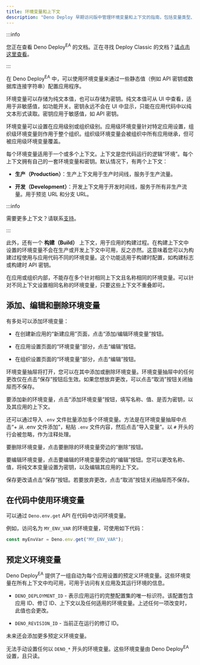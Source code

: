 ```yaml
---
title: 环境变量和上下文
description: "Deno Deploy 早期访问版中管理环境变量和上下文的指南，包括变量类型、创建、编辑以及在代码中访问它们的方式。"
---
```


:::info

您正在查看 Deno Deploy<sup>EA</sup> 的文档。正在寻找 Deploy Classic 的文档？[请点击这里查看](/deploy/)。

:::

在 Deno Deploy<sup>EA</sup> 中，可以使用环境变量来通过一些静态值（例如 API 密钥或数据库连接字符串）配置应用程序。

环境变量可以存储为纯文本值，也可以存储为密钥。纯文本值可从 UI 中查看，适用于非敏感值，如功能开关。密钥永远不会在 UI 中显示，只能在应用代码中以纯文本形式读取。密钥应用于敏感值，如 API 密钥。

环境变量可以设置在应用级别或组织级别。应用级环境变量针对特定应用设置，组织级环境变量则作用于整个组织。组织级环境变量会被组织中所有应用继承，但可被应用级环境变量覆盖。

每个环境变量适用于一个或多个上下文。上下文是您代码运行的逻辑“环境”。每个上下文拥有自己的一套环境变量和密钥。默认情况下，有两个上下文：

- **生产（Production）**：生产上下文用于生产时间线，服务于生产流量。

- **开发（Development）**：开发上下文用于开发时间线，服务于所有非生产流量。用于预览 URL 和分支 URL。

:::info

需要更多上下文？请联系[支持](../support)。

:::

此外，还有一个 **构建（Build）** 上下文，用于应用的构建过程。在构建上下文中设置的环境变量不会在生产或开发上下文中可用，反之亦然。这意味着您可以为构建过程使用与应用代码不同的环境变量。这个功能适用于构建时配置，如构建标志或构建时 API 密钥。

在应用或组织内部，不能存在多个针对相同上下文且名称相同的环境变量。可以针对不同上下文设置相同名称的环境变量，只要这些上下文不重叠即可。

## 添加、编辑和删除环境变量

有多处可以添加环境变量：

- 在创建新应用的“新建应用”页面，点击“添加/编辑环境变量”按钮。

- 在应用设置页面的“环境变量”部分，点击“编辑”按钮。

- 在组织设置页面的“环境变量”部分，点击“编辑”按钮。

环境变量抽屉将打开，您可以在其中添加或删除环境变量。环境变量抽屉中的任何更改仅在点击“保存”按钮后生效。如果您想放弃更改，可以点击“取消”按钮关闭抽屉而不保存。

要添加新的环境变量，点击“添加环境变量”按钮，填写名称、值、是否为密钥，以及其应用的上下文。

还可以通过导入 `.env` 文件批量添加多个环境变量。方法是在环境变量抽屉中点击“+ 从 .env 文件添加”，粘贴 `.env` 文件内容，然后点击“导入变量”。以 `#` 开头的行会被忽略，作为注释处理。

要删除环境变量，点击要删除的环境变量旁边的“删除”按钮。

要编辑环境变量，点击要编辑的环境变量旁边的“编辑”按钮。您可以更改名称、值，将纯文本变量设置为密钥，以及编辑其应用的上下文。

保存更改请点击“保存”按钮。若要放弃更改，点击“取消”按钮关闭抽屉而不保存。

## 在代码中使用环境变量

可以通过 `Deno.env.get` API 在代码中访问环境变量。

例如，访问名为 `MY_ENV_VAR` 的环境变量，可使用如下代码：

```ts
const myEnvVar = Deno.env.get("MY_ENV_VAR");
```

## 预定义环境变量

Deno Deploy<sup>EA</sup> 提供了一组自动为每个应用设置的预定义环境变量。这些环境变量在所有上下文中均可用，可用于访问有关应用及其运行环境的信息。

- `DENO_DEPLOYMENT_ID` - 表示应用运行的完整配置集的唯一标识符。该配置包含应用 ID、修订 ID、上下文以及任何适用的环境变量。上述任何一项改变时，此值也会更改。

- `DENO_REVISION_ID` - 当前正在运行的修订 ID。

未来还会添加更多预定义环境变量。

无法手动设置任何以 `DENO_*` 开头的环境变量。这些环境变量由 Deno Deploy<sup>EA</sup> 设置，且只读。
